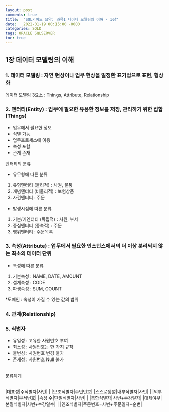 ```yaml
---
layout: post
comments: true
title:  "SQL가이드 요약: 과목I 데이터 모델링의 이해 - 1장"
date:   2022-01-19 00:15:00 -0000
categories: SQLD
tags: ORACLE SQLSERVER 
toc: true
---
```

## 1장 데이터 모델링의 이해

### 1. 데이터 모델링 : 자연 현상이나 업무 현상을 일정한 표기법으로 표현, 형상화
데이터 모델링 3요소 : Things, Attribute, Relationship

### 2. 엔터티(Entity) : 업무에 필요한 유용한 정보를 저장, 관리하기 위한 집합(Things)

- 업무에서 필요한 정보
- 식별 가능
- 업무프로세스에 이용
- 속성 포함
- 관계 존재

엔터티의 분류
- 유무형에 따른 분류
1. 유형엔터티 (물리적) : 사원, 물품
2. 개념엔터티 (비물리적) : 보험상품
3. 사건엔터티  : 주문

- 발생시점에 따른 분류
1. 기본/키엔터티 (독립적) : 사원, 부서
2. 중심엔터티 (종속적) : 주문
3. 행위엔터티 : 주문목록

### 3. 속성(Attribute) : 업무에서 필요한 인스턴스에서의 더 이상 분리되지 않는 최소의 데이터 단위

- 특성에 따른 분류
1. 기본속성 : NAME, DATE, AMOUNT
2. 설계속성 : CODE
3. 파생속성 : SUM, COUNT

*도메인 : 속성이 가질 수 있는 값의 범위

### 4. 관계(Relationship)

### 5. 식별자
- 유일성 : 고유한 사원번호 부여
- 최소성 : 사원번호는 한 가지 규칙
- 불변성 : 사원번호 변경 불가
- 존재성 : 사원번호 Null 불가<br><br>  

분류체계<br><br>

|대표성|주식별자|사번|
|       |보조식별자|주민번호|
|스스로생성|내부식별자|사번|
|       |외부식별자|부서번호|
|속성 수|단일식별자|사번|
|       |복합식별자|사번+수강일자|
|대체여부|본질식별자|사번+수강일수|
|       |인조식별자|주문번호=사번+주문일자+순번|